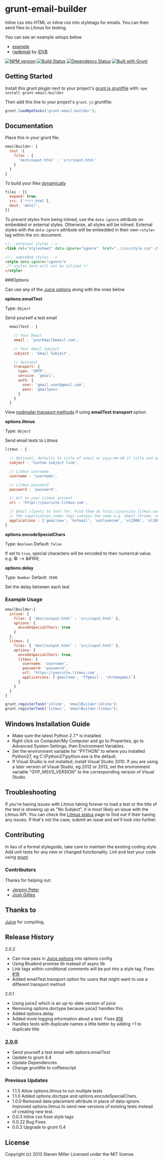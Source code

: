 # grunt-email-builder

Inline css into HTML or inline css into styletags for emails. You can then send files to Litmus for testing.

You can see an example setups below 
- [example](https://github.com/yargalot/email-builder-example)
- [rwdemail](https://github.com/iDVB/rwdemail) by [iDVB](https://github.com/iDVB)

[![NPM version](https://badge.fury.io/js/grunt-email-builder.png)](http://badge.fury.io/js/grunt-email-builder) [![Build Status](https://travis-ci.org/yargalot/Email-Builder.svg?branch=master)](https://travis-ci.org/yargalot/Email-Builder) [![Dependency Status](https://gemnasium.com/yargalot/Email-Builder.png)](https://gemnasium.com/yargalot/Email-Builder) [![Built with Grunt](https://cdn.gruntjs.com/builtwith.png)](http://gruntjs.com/)

## Getting Started

Install this grunt plugin next to your project's [grunt.js gruntfile][getting_started] with: `npm install grunt-email-builder`

Then add this line to your project's `grunt.js` gruntfile:

```javascript
grunt.loadNpmTasks('grunt-email-builder');
```

[grunt]: http://gruntjs.com/
[getting_started]: http://gruntjs.com/getting-started



## Documentation

Place this in your grunt file.
```javascript
emailBuilder: {
  test :{
    files : {
      'dest/ouput.html' : 'src/input.html'
    }
  }
}
```

To build your files [dynamically](http://gruntjs.com/configuring-tasks#building-the-files-object-dynamically)
```javascript
files : [{
  expand: true,
  src: ['**/*.html'],
  dest: 'dest/',
}]
```

To prevent styles from being inlined, use the `data-ignore` attribute on embedded or external styles. Otherwise, all styles will be inlined. External styles with the `data-ignore` attribute will be embedded in their own `<style>` tag within the src document.
```html
<!-- external styles -->
<link rel="stylesheet" data-ignore="ignore"  href="../css/style.css" />

<!-- embedded styles -->
<style data-ignore="ignore">
 /* styles here will not be inlined */
</style>
```

###Options

Can use any of the [Juice options](https://github.com/andrewrk/juice#juicefilepath-options-callback) along with the ones below

**options.emailTest**

Type: ``Object``

Send yourself a test email

```javascript
  emailTest : {

    // Your Email
    email : 'yourEmail@email.com',

    // Your email Subject
    subject : 'Email Subject',

    // Optional
    transport: {
      type: 'SMTP',
      service: 'gmail',
      auth: {
        user: 'gmail.user@gmail.com',
        pass: 'gmailpass'
      }
    }
  }
```
View [nodmailer transport methods](https://github.com/andris9/nodemailer#possible-transport-methods) if using **emailTest.transport** option

**options.litmus**

Type: ``Object``

Send email tests to Litmus

```javascript
litmus : {

  // Optional, defaults to title of email or yyyy-mm-dd if title and options.subject not set
  subject : 'Custom subject line',

  // Litmus username
  username : 'username',

  // Litmus password
  password : 'password',

  // Url to your Litmus account
  url : 'https://yoursite.litmus.com',

  // Email clients to test for. Find them at http://yoursite.litmus.com/emails/clients.xml
  // The <application_code> tags contain the name e.g. Gmail Chrome: <application_code> chromegmailnew </application_code>
  applications : ['gmailnew', 'hotmail', 'outlookcom', 'ol2000', 'ol2002', 'ol2003', 'ol2007', 'ol2010','ol2011', 'ol2013', 'appmail6','iphone4', 'iphone5', 'ipad3']
}
```

**options.encodeSpecialChars**

Type: ```Boolean``` Default: ```false```

If set to ```true```, special characters will be encoded to their numerical value. e.g. © --> &amp;#169;

**options.delay**

Type: ```Number``` Default: ```3500```

Set the delay between each test

### Example Usage

```javascript
emailBuilder:{
  inline: {
    files: { 'dest/output.html' : 'src/input.html' },
    options: {
      encodeSpecialChars: true
    }
  },
  litmus: {
    files: { 'dest/output.html' : 'src/input.html' },
    options: {
      encodeSpecialChars: true,
      litmus: {
        username: 'username',
        password: 'password',
        url: 'https://yoursite.litmus.com',
        applications: ['gmailnew', 'ffgmail', 'chromegmail']
      }
    }
  }
}

grunt.registerTask('inline', 'emailBuilder:inline');
grunt.registerTask('litmus', 'emailBuilder:litmus');

```

## Windows Installation Guide
- Make sure the latest Python 2.7.* is installed.
- Right click on Computer/My Computer and go to Properties, go to Advanced System Settings, then Environment Variables.
- Set the environment variable for "PYTHON" to where you installed Python27, eg C:\Python27\python.exe is the default.
- If Visual Studio is not installed, install Visual Studio 2010. If you are using a later version of Visual Studio, eg 2012 or 2013, set the environment variable "GYP_MSVS_VERSION" to the corresponding version of Visual Studio.


## Troubleshooting

If you're having issues with Litmus taking forever to load a test or the title of the test is showing up as "No Subject", it is most likely an issue with the Litmus API. You can check the [Litmus status](http://status.litmus.com) page to find out if their having any issues. If that's not the case, submit an issue and we'll look into further.

## Contributing
In lieu of a formal styleguide, take care to maintain the existing coding style. Add unit tests for any new or changed functionality. Lint and test your code using [grunt][grunt].

### Contributors
Thanks for helping out:
- [Jeremy Peter](https://github.com/jeremypeter)
- [Josh Gillies](https://github.com/joshgillies)

## Thanks to
[Juice](https://github.com/LearnBoost/juice) for compiling.

## Release History

2.0.2
- Can now pass in [Juice options](https://github.com/andrewrk/juice#juicefilepath-options-callback) into options config
- Using Bluebird promise lib instead of async lib
- Link tags within conditional comments will be put into a style tag. Fixes [#19](https://github.com/yargalot/Email-Builder/issues/19)
- Added emailTest.transport option for users that might want to use a different transport method

2.0.1
- Using juice2 which is an up-to-date version of juice
- Removing options.doctype because juice2 handles this
- Added options.delay
- Added more logging information about a test. Fixes [#16](https://github.com/yargalot/Email-Builder/issues/16)
- Handles tests with duplicate names a little better by adding +1 to duplicate title

### [2.0.0](https://github.com/yargalot/Email-Builder/issues?milestone=1&page=1&state=closed)
- Send yourself a test email with options.emailTest
- Update to grunt 4.4
- Update Dependencies
- Change gruntfile to coffeescript

### Previous Updates
- 1.1.5 Allow options.litmus to run multiple tests
- 1.1.0 Added options.doctype and options.encodeSpecialChars.
- 1.0.0 Removed data-placement attribute in place of data-ignore. Improved options.litmus to send new versions of existing tests instead of creating new test.
- 0.0.3 Inline css from style tags
- 0.0.22 Bug Fixes
- 0.0.2 Upgrade to grunt 0.4

## License
Copyright (c) 2013 Steven Miller
Licensed under the MIT license.
